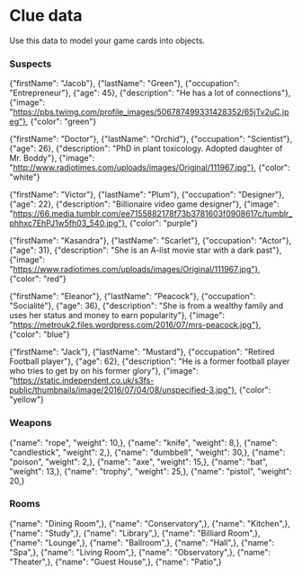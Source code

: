 # Clue data

Use this data to model your game cards into objects.

### Suspects

{"firstName": "Jacob"},
{"lastName": "Green"},
{"occupation": "Entrepreneur"},
{"age": 45},
{"description": "He has a lot of connections"},
{"image": "https://pbs.twimg.com/profile_images/506787499331428352/65jTv2uC.jpeg"},
{"color": "green"}

{"firstName": "Doctor"},
{"lastName": "Orchid"},
{"occupation": "Scientist"},
{"age": 26},
{"description": "PhD in plant toxicology. Adopted daughter of Mr. Boddy"},
{"image": "http://www.radiotimes.com/uploads/images/Original/111967.jpg"},
{"color": "white"}

{"firstName": "Victor"},
{"lastName": "Plum"},
{"occupation": "Designer"},
{"age": 22},
{"description": "Billionaire video game designer"},
{"image": "https://66.media.tumblr.com/ee7155882178f73b3781603f0908617c/tumblr_phhxc7EhPJ1w5fh03_540.jpg"},
{"color": "purple"}

{"firstName": "Kasandra"},
{"lastName": "Scarlet"},
{"occupation": "Actor"},
{"age": 31},
{"description": "She is an A-list movie star with a dark past"},
{"image": "https://www.radiotimes.com/uploads/images/Original/111967.jpg"},
{"color": "red"}

{"firstName": "Eleanor"},
{"lastName": "Peacock"},
{"occupation": "Socialité"},
{"age": 36},
{"description": "She is from a wealthy family and uses her status and money to earn popularity"},
{"image": "https://metrouk2.files.wordpress.com/2016/07/mrs-peacock.jpg"},
{"color": "blue"}

{"firstName": "Jack"},
{"lastName": "Mustard"},
{"occupation": "Retired Football player"},
{"age": 62},
{"description": "He is a former football player who tries to get by on his former glory"},
{"image": "https://static.independent.co.uk/s3fs-public/thumbnails/image/2016/07/04/08/unspecified-3.jpg"},
{"color": "yellow"}

### Weapons

{"name": "rope", "weight": 10,},
{"name": "knife", "weight": 8,},
{"name": "candlestick", "weight": 2,},
{"name": "dumbbell", "weight": 30,},
{"name": "poison", "weight": 2,},
{"name": "axe", "weight": 15,},
{"name": "bat", "weight": 13,},
{"name": "trophy", "weight": 25,},
{"name": "pistol", "weight": 20,}

### Rooms

{"name": "Dining Room",},
{"name": "Conservatory",},
{"name": "Kitchen",},
{"name": "Study",},
{"name": "Library",},
{"name": "Billiard Room",},
{"name": "Lounge",},
{"name": "Ballroom",},
{"name": "Hall",},
{"name": "Spa",},
{"name": "Living Room",},
{"name": "Observatory",},
{"name": "Theater",},
{"name": "Guest House",},
{"name": "Patio",}

